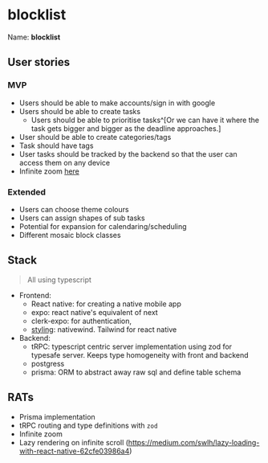 # blocklist

Name: **blocklist**

## User stories

### MVP

- Users should be able to make accounts/sign in with google
- Users should be able to create tasks
  - Users should be able to prioritise tasks^[Or we can have it where the
    task gets bigger and bigger as the deadline approaches.]
- User should be able to create categories/tags
- Task should have tags
- User tasks should be tracked by the backend so that the user can access them
  on any device
- Infinite zoom
  [here](https://www.npmjs.com/package/@openspacelabs/react-native-zoomable-view) 

### Extended

- Users can choose theme colours
- Users can assign shapes of sub tasks
- Potential for expansion for calendaring/scheduling
- Different mosaic block classes

## Stack

> All using typescript

- Frontend:
  - React native: for creating a native mobile app
  - expo: react native's equivalent of next
  - clerk-expo: for authentication,
  - [styling](https://www.nativewind.dev): nativewind. Tailwind for react native
- Backend:
  - tRPC: typescript centric server implementation using zod for typesafe
    server. Keeps type homogeneity with front and backend
  - postgress
  - prisma: ORM to abstract away raw sql and define table schema

## RATs

- Prisma implementation
- tRPC routing and type definitions with `zod`
- Infinite zoom
- Lazy rendering on infinite scroll
  (https://medium.com/swlh/lazy-loading-with-react-native-62cfe03986a4)
